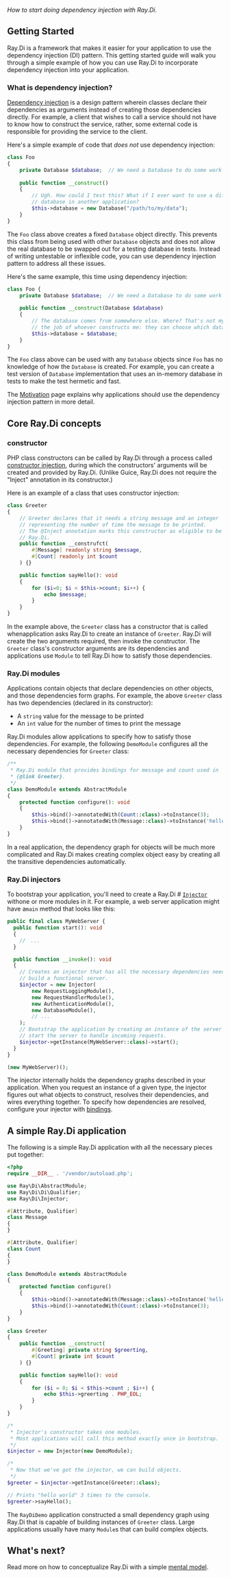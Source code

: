 _How to start doing dependency injection with Ray.Di._

## Getting Started

Ray.Di is a framework that makes it easier for your application to use the dependency injection (DI) pattern. This getting started guide will walk you through a simple example of how you can use Ray.Di to incorporate dependency injection into your application.

### What is dependency injection?

[Dependency injection](https://en.wikipedia.org/wiki/Dependency_injection) is a design pattern wherein classes declare their dependencies as arguments instead
of creating those dependencies directly. For example, a client that wishes to call a service should not have to know how to construct the service, rather, some external code is responsible for providing the service to the client.

Here's a simple example of code that *does not* use dependency injection:

```php
class Foo
{
    private Database $database;  // We need a Database to do some work
    
    public function __construct()
    {
        // Ugh. How could I test this? What if I ever want to use a different
        // database in another application?
        $this->database = new Database("/path/to/my/data");
    }
}
```

The `Foo` class above creates a fixed `Database` object directly. This prevents this class from being used with other `Database` objects and does not allow the real database to be swapped out for a testing database in tests. Instead of writing untestable or inflexible code, you can use dependency injection pattern
to address all these issues.

Here's the same example, this time using dependency injection:

```php
class Foo {
    private Database $database;  // We need a Database to do some work
    
    public function __construct(Database $database)
    {
        // The database comes from somewhere else. Where? That's not my job, that's
        // the job of whoever constructs me: they can choose which database to use.
        $this->database = $database;
    }
}
```

The `Foo` class above can be used with any `Database` objects since `Foo` has no knowledge of how the `Database` is created. For example, you can create a test version of `Database` implementation that uses an in-memory database in tests to make the test hermetic and fast.

The [Motivation](Motivation.md) page explains why applications should use the dependency injection pattern in more detail.

## Core Ray.Di concepts

### constructor

PHP class constructors can be called by Ray.Di through a process called [constructor injection](Injections.md#constructor-injection), during which the constructors' arguments will be created and provided by Ray.Di. (Unlike Guice, Ray.Di does not require the "Inject" annotation in its constructor.)

Here is an example of a class that uses constructor injection:

```php
class Greeter
{
    // Greeter declares that it needs a string message and an integer
    // representing the number of time the message to be printed.
    // The @Inject annotation marks this constructor as eligible to be used by
    // Ray.Di.
    public function __construfct(
        #[Message] readonly string $message,
        #[Count] readonly int $count
    ) {}

    public function sayHello(): void
    {
        for ($i=0; $i < $this->count; $i++) {
            echo $message;
        }
    }
}
```

In the example above, the `Greeter` class has a constructor that is called whenapplication asks Ray.Di to create an instance of `Greeter`. Ray.Di will create the two arguments required, then invoke the constructor. The `Greeter` class's constructor arguments are its dependencies and applications use `Module` to tell Ray.Di how to satisfy those dependencies.

### Ray.Di modules

Applications contain objects that declare dependencies on other objects, and those dependencies form graphs. For example, the above `Greeter` class has two dependencies (declared in its constructor):

*   A `string` value for the message to be printed
*   An `int` value for the number of times to print the message

Ray.Di modules allow applications to specify how to satisfy those dependencies. For example, the following `DemoModule` configures all the necessary dependencies for `Greeter` class:

```php
/**
 * Ray.Di module that provides bindings for message and count used in
 * {@link Greeter}.
 */
class DemoModule extends AbstractModule
{
    protected function configure(): void
    {
        $this->bind()->annotatedWith(Count::class)->toInstance(3);
        $this->bind()->annotatedWith(Message::class)->toInstance('hello world');
    }
}
```

In a real application, the dependency graph for objects will be much more complicated and Ray.Di makes creating complex object easy by creating all the transitive dependencies automatically.

### Ray.Di injectors

To bootstrap your application, you'll need to create a Ray.Di # [`Injector`] withone or more modules in it. For example, a web server application might have a`main` method that looks like this:

```php
public final class MyWebServer {
  public function start(): void
  {
    //　...
  }

  public function __invoke(): void
  {
    // Creates an injector that has all the necessary dependencies needed to
    // build a functional server.
    $injector = new Injector(
        new RequestLoggingModule(),
        new RequestHandlerModule(),
        new AuthenticationModule(),
        new DatabaseModule(),
        // ...
    );
    // Bootstrap the application by creating an instance of the server then
    // start the server to handle incoming requests.
    $injector->getInstance(MyWebServer::class)->start();
  }
}

(new MyWebServer)();
```

The injector internally holds the dependency graphs described in your application. When you request an instance of a given type, the injector figures out what objects to construct, resolves their dependencies, and wires everything together. To specify how dependencies are resolved, configure your injector with
[bindings](Bindings).

[`Injector`]: https://google.github.io/guice/api-docs/latest/javadoc/com/google/inject/Injector.html

## A simple Ray.Di application

The following is a simple Ray.Di application with all the necessary pieces put
together:

```php
<?php
require __DIR__ . '/vendor/autoload.php';

use Ray\Di\AbstractModule;
use Ray\Di\Di\Qualifier;
use Ray\Di\Injector;

#[Attribute, Qualifier]
class Message
{
}

#[Attribute, Qualifier]
class Count
{
}

class DemoModule extends AbstractModule
{
    protected function configure()
    {
        $this->bind()->annotatedWith(Message::class)->toInstance('hello world');
        $this->bind()->annotatedWith(Count::class)->toInstance(3);
    }
}

class Greeter
{
    public function __construct(
        #[Greeting] private string $greerting,
        #[Count] private int $count
    ) {}

    public function sayHello(): void
    {
        for ($i = 0; $i < $this->count ; $i++) {
            echo $this->greerting . PHP_EOL;
        }
    }
}

/*
 * Injector's constructor takes one modules.
 * Most applications will call this method exactly once in bootstrap.
 */
$injector = new Injector(new DemoModule);

/*
 * Now that we've got the injector, we can build objects.
 */
$greeter = $injector->getInstance(Greeter::class);

// Prints "hello world" 3 times to the console.
$greeter->sayHello();
```

The `RayDiDemo` application constructed a small dependency graph using Ray.Di
that is capable of building instances of `Greeter` class. Large applications
usually have many `Module`s that can build complex objects.

## What's next?

Read more on how to conceptualize Ray.Di with a simple [mental model](MentalModel.md).
